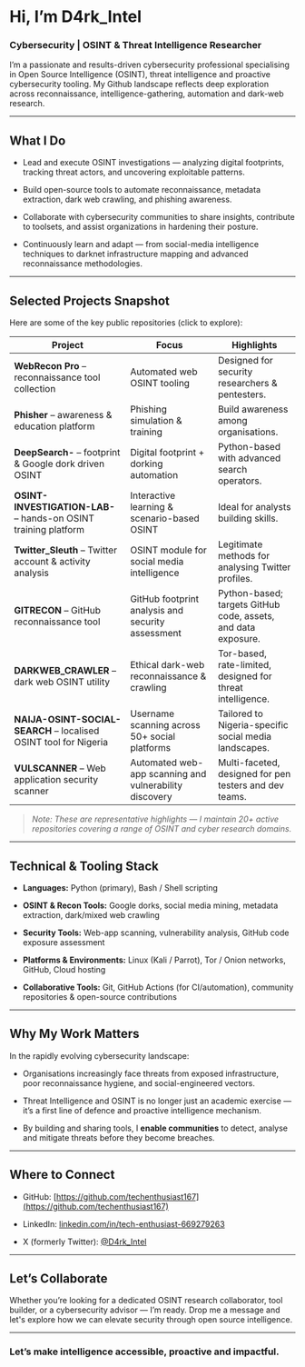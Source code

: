 # Hi, I’m D4rk_Intel 

### Cybersecurity | OSINT & Threat Intelligence Researcher  

I’m a passionate and results-driven cybersecurity professional specialising in Open Source Intelligence (OSINT), threat intelligence and proactive cybersecurity tooling. My Github landscape reflects deep exploration across reconnaissance, intelligence-gathering, automation and dark-web research.

---

## What I Do  

- Lead and execute OSINT investigations — analyzing digital footprints, tracking threat actors, and uncovering exploitable patterns.
  
- Build open-source tools to automate reconnaissance, metadata extraction, dark web crawling, and phishing awareness.
  
- Collaborate with cybersecurity communities to share insights, contribute to toolsets, and assist organizations in hardening their posture.
  
- Continuously learn and adapt — from social-media intelligence techniques to darknet infrastructure mapping and advanced reconnaissance methodologies.

---

## Selected Projects Snapshot 

Here are some of the key public repositories (click to explore):  

| Project | Focus | Highlights |
|--------|--------|-----------|
| **WebRecon Pro** – reconnaissance tool collection | Automated web OSINT tooling | Designed for security researchers & pentesters. |
| **Phisher** – awareness & education platform | Phishing simulation & training | Build awareness among organisations. |
| **DeepSearch-** – footprint & Google dork driven OSINT | Digital footprint + dorking automation | Python-based with advanced search operators. |
| **OSINT-INVESTIGATION-LAB-** – hands-on OSINT training platform | Interactive learning & scenario-based OSINT | Ideal for analysts building skills. |
| **Twitter_Sleuth** – Twitter account & activity analysis | OSINT module for social media intelligence | Legitimate methods for analysing Twitter profiles. |
| **GITRECON** – GitHub reconnaissance tool | GitHub footprint analysis and security assessment | Python-based; targets GitHub code, assets, and data exposure. |
| **DARKWEB_CRAWLER** – dark web OSINT utility | Ethical dark-web reconnaissance & crawling | Tor-based, rate-limited, designed for threat intelligence. |
| **NAIJA-OSINT-SOCIAL-SEARCH** – localised OSINT tool for Nigeria | Username scanning across 50+ social platforms | Tailored to Nigeria-specific social media landscapes. |
| **VULSCANNER** – Web application security scanner | Automated web-app scanning and vulnerability discovery | Multi-faceted, designed for pen testers and dev teams. |

> *Note: These are representative highlights — I maintain 20+ active repositories covering a range of OSINT and cyber research domains.*

---

## Technical & Tooling Stack

- **Languages:** Python (primary), Bash / Shell scripting
  
- **OSINT & Recon Tools:** Google dorks, social media mining, metadata extraction, dark/mixed web crawling
  
- **Security Tools:** Web-app scanning, vulnerability analysis, GitHub code exposure assessment
  
- **Platforms & Environments:** Linux (Kali / Parrot), Tor / Onion networks, GitHub, Cloud hosting
  
- **Collaborative Tools:** Git, GitHub Actions (for CI/automation), community repositories & open-source contributions  

---

## Why My Work Matters  

In the rapidly evolving cybersecurity landscape:  

- Organisations increasingly face threats from exposed infrastructure, poor reconnaissance hygiene, and social-engineered vectors.
  
- Threat Intelligence and OSINT is no longer just an academic exercise — it’s a first line of defence and proactive intelligence mechanism.
  
- By building and sharing tools, I **enable communities** to detect, analyse and mitigate threats before they become breaches.

---

## Where to Connect  

- GitHub: [https://github.com/techenthusiast167](https://github.com/techenthusiast167)
  
- LinkedIn: [linkedin.com/in/tech-enthusiast-669279263](http://linkedin.com/in/tech-enthusiast-669279263)
  
- X (formerly Twitter): [@D4rk_Intel](https://x.com/D4rk_Intel)

---

## Let’s Collaborate 

Whether you’re looking for a dedicated OSINT research collaborator, tool builder, or a cybersecurity advisor — I’m ready. Drop me a message and let's explore how we can elevate security through open source intelligence.

---

### Let’s make intelligence accessible, proactive and impactful.  
